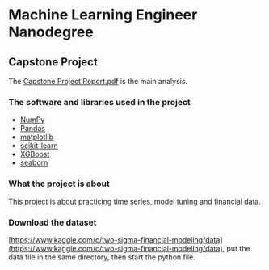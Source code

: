 # Machine Learning Engineer Nanodegree

## Capstone Project
The [Capstone Project Report.pdf](https://github.com/AlexanderCYchu/Two-Sigma-Financial-Modeling-Challenge-Kaggle/blob/master/Capstone%20Project%20Report.pdf) is the main analysis.

### The software and libraries used in the project

- [NumPy](http://www.numpy.org/)
- [Pandas](http://pandas.pydata.org)
- [matplotlib](http://matplotlib.org/)
- [scikit-learn](http://scikit-learn.org/stable/)
- [XGBoost](https://github.com/dmlc/xgboost)
- [seaborn](https://github.com/mwaskom/seaborn)

### What the project is about
This project is about practicing time series, model tuning and financial data.

### Download the dataset
 [https://www.kaggle.com/c/two-sigma-financial-modeling/data](https://www.kaggle.com/c/two-sigma-financial-modeling/data), put the data file in the same directory, then start the python file.
